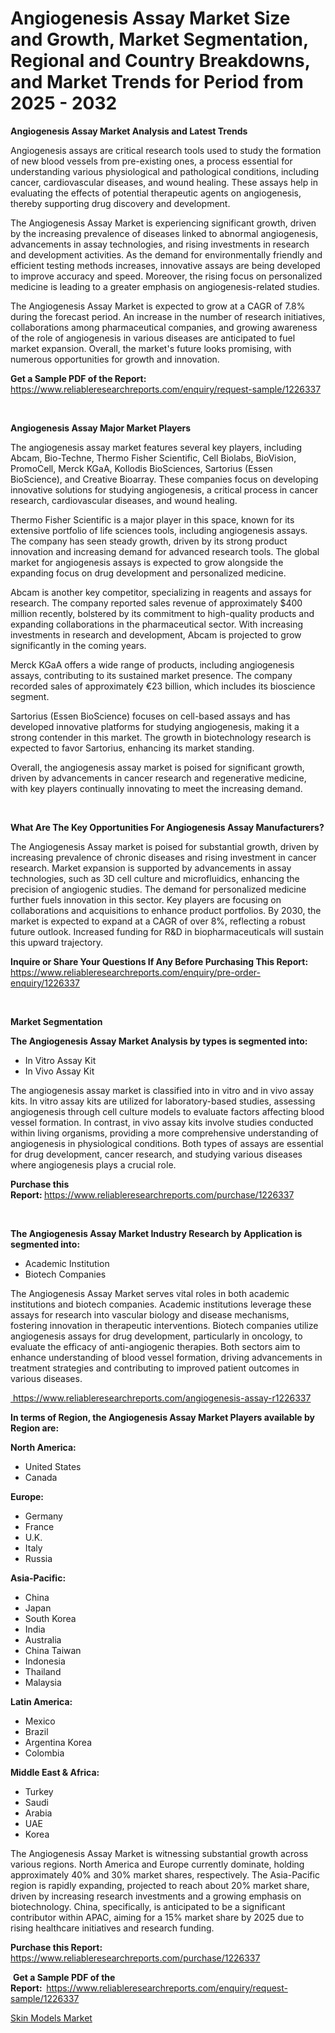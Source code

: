<p><h1>Angiogenesis Assay Market Size and Growth, Market Segmentation, Regional and Country Breakdowns, and Market Trends for Period from 2025 -  2032</h1></p><p><strong>Angiogenesis Assay Market Analysis and Latest Trends</strong></p>
<p><p>Angiogenesis assays are critical research tools used to study the formation of new blood vessels from pre-existing ones, a process essential for understanding various physiological and pathological conditions, including cancer, cardiovascular diseases, and wound healing. These assays help in evaluating the effects of potential therapeutic agents on angiogenesis, thereby supporting drug discovery and development.</p><p>The Angiogenesis Assay Market is experiencing significant growth, driven by the increasing prevalence of diseases linked to abnormal angiogenesis, advancements in assay technologies, and rising investments in research and development activities. As the demand for environmentally friendly and efficient testing methods increases, innovative assays are being developed to improve accuracy and speed. Moreover, the rising focus on personalized medicine is leading to a greater emphasis on angiogenesis-related studies.</p><p>The Angiogenesis Assay Market is expected to grow at a CAGR of 7.8% during the forecast period. An increase in the number of research initiatives, collaborations among pharmaceutical companies, and growing awareness of the role of angiogenesis in various diseases are anticipated to fuel market expansion. Overall, the market's future looks promising, with numerous opportunities for growth and innovation.</p></p>
<p><strong>Get a Sample PDF of the Report:&nbsp;</strong> <a href="https://www.reliableresearchreports.com/enquiry/request-sample/1226337?utm_campaign=1558&utm_medium=2&utm_source=Github&utm_content=ia&utm_term=03032025&utm_id=angiogenesis-assay">https://www.reliableresearchreports.com/enquiry/request-sample/1226337</a></p>
<p>&nbsp;</p>
<p><strong>Angiogenesis Assay Major Market Players</strong></p>
<p><p>The angiogenesis assay market features several key players, including Abcam, Bio-Techne, Thermo Fisher Scientific, Cell Biolabs, BioVision, PromoCell, Merck KGaA, Kollodis BioSciences, Sartorius (Essen BioScience), and Creative Bioarray. These companies focus on developing innovative solutions for studying angiogenesis, a critical process in cancer research, cardiovascular diseases, and wound healing.</p><p>Thermo Fisher Scientific is a major player in this space, known for its extensive portfolio of life sciences tools, including angiogenesis assays. The company has seen steady growth, driven by its strong product innovation and increasing demand for advanced research tools. The global market for angiogenesis assays is expected to grow alongside the expanding focus on drug development and personalized medicine.</p><p>Abcam is another key competitor, specializing in reagents and assays for research. The company reported sales revenue of approximately $400 million recently, bolstered by its commitment to high-quality products and expanding collaborations in the pharmaceutical sector. With increasing investments in research and development, Abcam is projected to grow significantly in the coming years.</p><p>Merck KGaA offers a wide range of products, including angiogenesis assays, contributing to its sustained market presence. The company recorded sales of approximately €23 billion, which includes its bioscience segment.</p><p>Sartorius (Essen BioScience) focuses on cell-based assays and has developed innovative platforms for studying angiogenesis, making it a strong contender in this market. The growth in biotechnology research is expected to favor Sartorius, enhancing its market standing.</p><p>Overall, the angiogenesis assay market is poised for significant growth, driven by advancements in cancer research and regenerative medicine, with key players continually innovating to meet the increasing demand.</p></p>
<p>&nbsp;</p>
<p><strong>What Are The Key Opportunities For Angiogenesis Assay Manufacturers?</strong></p>
<p><p>The Angiogenesis Assay market is poised for substantial growth, driven by increasing prevalence of chronic diseases and rising investment in cancer research. Market expansion is supported by advancements in assay technologies, such as 3D cell culture and microfluidics, enhancing the precision of angiogenic studies. The demand for personalized medicine further fuels innovation in this sector. Key players are focusing on collaborations and acquisitions to enhance product portfolios. By 2030, the market is expected to expand at a CAGR of over 8%, reflecting a robust future outlook. Increased funding for R&D in biopharmaceuticals will sustain this upward trajectory.</p></p>
<p><strong>Inquire or Share Your Questions If Any Before Purchasing This Report:</strong> <a href="https://www.reliableresearchreports.com/enquiry/pre-order-enquiry/1226337?utm_campaign=1558&utm_medium=2&utm_source=Github&utm_content=ia&utm_term=03032025&utm_id=angiogenesis-assay">https://www.reliableresearchreports.com/enquiry/pre-order-enquiry/1226337</a></p>
<p>&nbsp;</p>
<p><strong>Market Segmentation</strong></p>
<p><strong>The Angiogenesis Assay Market Analysis by types is segmented into:</strong></p>
<p><ul><li>In Vitro Assay Kit</li><li>In Vivo Assay Kit</li></ul></p>
<p><p>The angiogenesis assay market is classified into in vitro and in vivo assay kits. In vitro assay kits are utilized for laboratory-based studies, assessing angiogenesis through cell culture models to evaluate factors affecting blood vessel formation. In contrast, in vivo assay kits involve studies conducted within living organisms, providing a more comprehensive understanding of angiogenesis in physiological conditions. Both types of assays are essential for drug development, cancer research, and studying various diseases where angiogenesis plays a crucial role.</p></p>
<p><strong>Purchase this Report:&nbsp;</strong><a href="https://www.reliableresearchreports.com/purchase/1226337?utm_campaign=1558&utm_medium=2&utm_source=Github&utm_content=ia&utm_term=03032025&utm_id=angiogenesis-assay">https://www.reliableresearchreports.com/purchase/1226337</a></p>
<p>&nbsp;</p>
<p><strong>The Angiogenesis Assay Market Industry Research by Application is segmented into:</strong></p>
<p><ul><li>Academic Institution</li><li>Biotech Companies</li></ul></p>
<p><p>The Angiogenesis Assay Market serves vital roles in both academic institutions and biotech companies. Academic institutions leverage these assays for research into vascular biology and disease mechanisms, fostering innovation in therapeutic interventions. Biotech companies utilize angiogenesis assays for drug development, particularly in oncology, to evaluate the efficacy of anti-angiogenic therapies. Both sectors aim to enhance understanding of blood vessel formation, driving advancements in treatment strategies and contributing to improved patient outcomes in various diseases.</p></p>
<p><a href="https://www.reliableresearchreports.com/angiogenesis-assay-r1226337?utm_campaign=1558&utm_medium=2&utm_source=Github&utm_content=ia&utm_term=03032025&utm_id=angiogenesis-assay">&nbsp;https://www.reliableresearchreports.com/angiogenesis-assay-r1226337</a></p>
<p><strong>In terms of Region, the Angiogenesis Assay Market Players available by Region are:</strong></p>
<p>
    <p> <strong> North America: </strong>
        <ul>
            <li>United States</li>
            <li>Canada</li>
        </ul>
        </p> 
    <p> <strong> Europe: </strong>
        <ul>
            <li>Germany</li>
            <li>France</li>
            <li>U.K.</li>
            <li>Italy</li>
            <li>Russia</li>
        </ul>
        </p> 
    <p> <strong> Asia-Pacific: </strong>
        <ul>
            <li>China</li>
            <li>Japan</li>
            <li>South Korea</li>
            <li>India</li>
            <li>Australia</li>
            <li>China Taiwan</li>
            <li>Indonesia</li>
            <li>Thailand</li>
            <li>Malaysia</li>
        </ul>
        </p> 
    <p> <strong> Latin America: </strong>
        <ul>
            <li>Mexico</li>
            <li>Brazil</li>
            <li>Argentina Korea</li>
            <li>Colombia</li>
        </ul>
        </p> 
    <p> <strong> Middle East & Africa: </strong>
        <ul>
            <li>Turkey</li>
            <li>Saudi</li>
            <li>Arabia</li>
            <li>UAE</li>
            <li>Korea</li>
        </ul>
    </p>
    </p>
<p><p>The Angiogenesis Assay Market is witnessing substantial growth across various regions. North America and Europe currently dominate, holding approximately 40% and 30% market shares, respectively. The Asia-Pacific region is rapidly expanding, projected to reach about 20% market share, driven by increasing research investments and a growing emphasis on biotechnology. China, specifically, is anticipated to be a significant contributor within APAC, aiming for a 15% market share by 2025 due to rising healthcare initiatives and research funding.</p></p>
<p><strong>Purchase this Report: </strong><a href="https://www.reliableresearchreports.com/purchase/1226337?utm_campaign=1558&utm_medium=2&utm_source=Github&utm_content=ia&utm_term=03032025&utm_id=angiogenesis-assay">https://www.reliableresearchreports.com/purchase/1226337</a></p>
<p>&nbsp;<strong>Get a Sample PDF of the Report:&nbsp;&nbsp;</strong><a href="https://www.reliableresearchreports.com/enquiry/request-sample/1226337?utm_campaign=1558&utm_medium=2&utm_source=Github&utm_content=ia&utm_term=03032025&utm_id=angiogenesis-assay">https://www.reliableresearchreports.com/enquiry/request-sample/1226337</a></p>
<p><strong></strong></p>
<p><p><a href="https://github.com/plawragarile/Market-Research-Report-List-1/blob/main/skin-models-market.md?utm_campaign=1558&utm_medium=2&utm_source=Github&utm_content=ia&utm_term=03032025&utm_id=angiogenesis-assay">Skin Models Market</a></p></p>